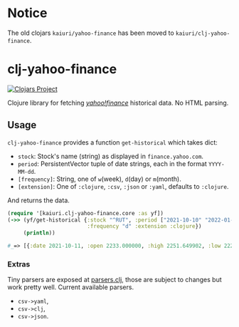 # Notice

The old clojars `kaiuri/yahoo-finance` has been moved to `kaiuri/clj-yahoo-finance`.

# clj-yahoo-finance

[![Clojars Project](https://img.shields.io/clojars/v/net.clojars.kaiuri/clj-yahoo-finance.svg)](https://clojars.org/net.clojars.kaiuri/clj-yahoo-finance)

Clojure library for fetching [_yahoo!finance_](finance.yahoo.com) historical data. No HTML parsing.

## Usage

`clj-yahoo-finance` provides a function `get-historical` which takes dict:

- `stock`: Stock's name (string) as displayed in `finance.yahoo.com`.
- `period`: PersistentVector tuple of date strings, each in the format `YYYY-MM-dd`.
- `[frequency]`: String, one of `w`(week), `d`(day) or `m`(month).
- `[extension]`: One of `:clojure`, `:csv`, `:json` or `:yaml`, defaults to `:clojure`.

And returns the data.

```clojure
(require '[kaiuri.clj-yahoo-finance.core :as yf])
(->> (yf/get-historical {:stock "^RUT", :period ["2021-10-10" "2022-01-01"]
                         :frequency "d" :extension :clojure})
     (println))

#_=> [{:date 2021-10-11, :open 2233.000000, :high 2251.649902, :low 2220.639893, :close 2220.639893, :adj-close 2220.639893, :volume 2580000000}, ...]
```

### Extras

Tiny parsers are exposed at [parsers.clj](./src/kaiuri/clj_yahoo_finance/parsers.clj), those are subject to changes but work pretty well.
Current available parsers.

- `csv->yaml`,
- `csv->clj`,
- `csv->json`.
